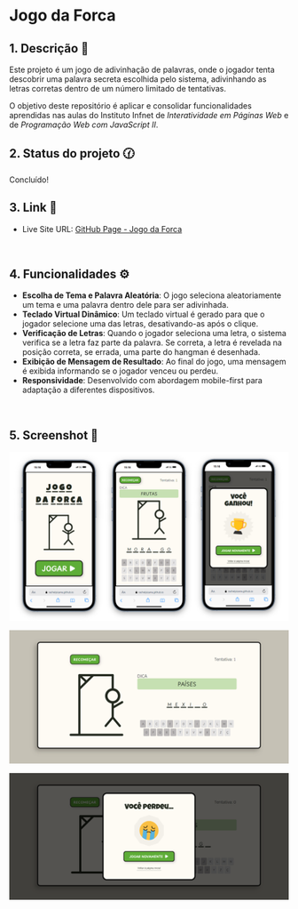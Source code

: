# Jogo da Forca

## 1. Descrição 📝

Este projeto é um jogo de adivinhação de palavras, onde o jogador tenta descobrir uma palavra secreta escolhida pelo sistema, adivinhando as letras corretas dentro de um número limitado de tentativas.

O objetivo deste repositório é aplicar e consolidar funcionalidades aprendidas nas aulas do Instituto Infnet de *Interatividade em Páginas Web* e de *Programação Web com JavaScript II*.
<br>

## 2. Status do projeto 🕜

Concluído!
<br>

## 3. Link 🔗

- Live Site URL: [GitHub Page - Jogo da Forca](https://rachelpizane.github.io/jogo-da-forca/)
<br>

## 4. Funcionalidades ⚙️

- **Escolha de Tema e Palavra Aleatória**: O jogo seleciona aleatoriamente um tema e uma palavra dentro dele para ser adivinhada.
- **Teclado Virtual Dinâmico**: Um teclado virtual é gerado para que o jogador selecione uma das letras, desativando-as após o clique.
- **Verificação de Letras**: Quando o jogador seleciona uma letra, o sistema verifica se a letra faz parte da palavra. Se correta, a letra é revelada na posição correta, se errada, uma parte do hangman é desenhada.
- **Exibição de Mensagem de Resultado**: Ao final do jogo, uma mensagem é exibida informando se o jogador venceu ou perdeu. 
- **Responsividade**:  Desenvolvido com abordagem mobile-first para adaptação a diferentes dispositivos.
<br>

 ## 5. Screenshot 📸

<p align="center">
<img src="img/img_jogo-da-forca_v.mobile.png" alt="Mobile version" width="800">
</p>

<p align="center">
<img src="img/img_jogo_da_forca_v.desktop_1.png" alt="Desktop version" width="800">
</p>
<p align="center">
<img src="img/img_jogo_da_forca_v.desktop_2.png" alt="Desktop version 2" width="800">
</p>
<br>
